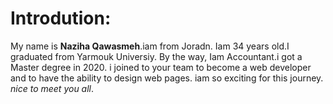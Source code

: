 
# Introdution:

My name is **Naziha Qawasmeh**.iam from Joradn. Iam 34 years old.I graduated from Yarmouk Universiy. 
By the way, Iam Accountant.i got a Master degree in 2020.
i joined to your team to become a web developer and to have the ability to design web pages.
iam so exciting for this journey.
*nice to meet you all*.

